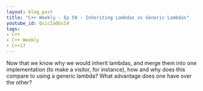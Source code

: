 ```yaml
---
layout: blog_post
title: "C++ Weekly - Ep 50 - Inheriting Lambdas vs Generic Lambdas"
youtube_id: QsicIaOGsI4
tags:
- C++
- C++ Weekly
- C++17
---
```


Now that we know why we would inherit lambdas, and merge them into one implementation (to make a visitor, for instance), how and why does this compare to using a generic lambda? What advantage does one have over the other?




